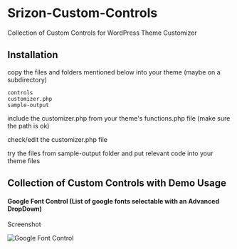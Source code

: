# Srizon-Custom-Controls
Collection of Custom Controls for WordPress Theme Customizer

## Installation
copy the files and folders mentioned below into your theme (maybe on a subdirectory)
    
    controls
    customizer.php
    sample-output
    
include the customizer.php from your theme's functions.php file (make sure the path is ok)

check/edit the customizer.php file

try the files from sample-output folder and put relevant code into your theme files

## Collection of Custom Controls with Demo Usage

#### Google Font Control (List of google fonts selectable with an Advanced DropDown)
Screenshot

![Google Font Control](https://farm6.staticflickr.com/5693/23210136652_c23e40d824_z.jpg)
